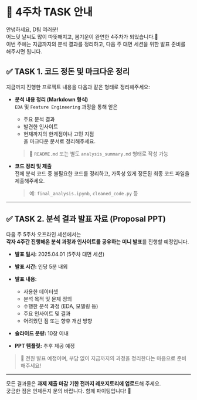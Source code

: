 # 📢 4주차 TASK 안내

안녕하세요, D팀 여러분!  
어느덧 날씨도 많이 따뜻해지고, 봄기운이 완연한 4주차가 되었습니다.🌸  
이번 주에는 지금까지의 분석 결과를 정리하고, 다음 주 대면 세션을 위한 발표 준비를 해주시면 됩니다.

## ✅ TASK 1. 코드 정돈 및 마크다운 정리

지금까지 진행한 프로젝트 내용을 다음과 같은 형태로 정리해주세요:

- **분석 내용 정리 (Markdown 형식)**  
  `EDA` 및 `Feature Engineering` 과정을 통해 얻은  
  - 주요 분석 결과  
  - 발견한 인사이트  
  - 현재까지의 한계점이나 고민 지점  
  을 마크다운 문서로 정리해주세요.  

  > 📌 `README.md` 또는 별도 `analysis_summary.md` 형태로 작성 가능

- **코드 정리 및 제출**  
  전체 분석 코드 중 불필요한 코드를 정리하고, 가독성 있게 정돈된 최종 코드 파일을 제출해주세요.  
  > 예: `final_analysis.ipynb`, `cleaned_code.py` 등

---

## ✅ TASK 2. 분석 결과 발표 자료 (Proposal PPT)

다음 주 5주차 오프라인 세션에서는  
**각자 4주간 진행해온 분석 과정과 인사이트를 공유하는 미니 발표**를 진행할 예정입니다.

- **발표 일시:** 2025.04.01 (5주차 대면 세션)  
- **발표 시간:** 인당 5분 내외  
- **발표 내용:**  
  - 사용한 데이터셋  
  - 분석 목적 및 문제 정의  
  - 수행한 분석 과정 (EDA, 모델링 등)  
  - 주요 인사이트 및 결과  
  - 어려웠던 점 또는 향후 개선 방향

- **슬라이드 분량:** 10장 이내 
- **PPT 템플릿:** 추후 제공 예정

> 🎤 전원 발표 예정이며, 부담 없이 지금까지의 과정을 정리한다는 마음으로 준비해주세요!

---

모든 결과물은 **과제 제출 마감 기한 전까지 레포지토리에 업로드**해 주세요.  
궁금한 점은 언제든지 문의 바랍니다. 함께 파이팅입니다! 💪
